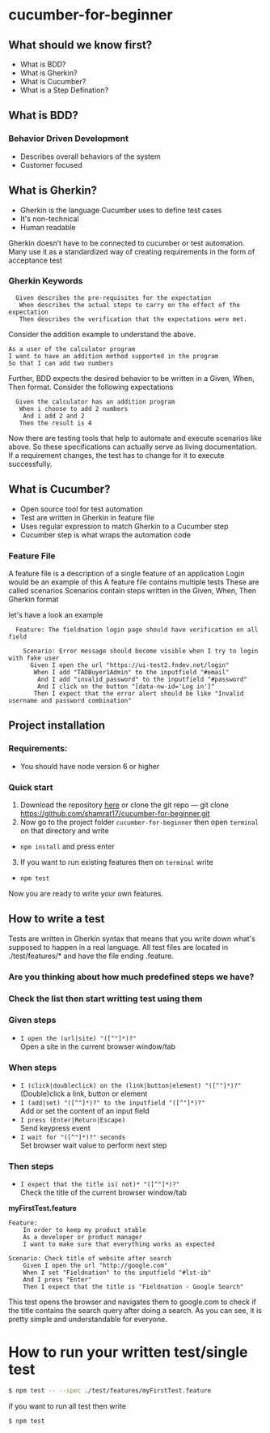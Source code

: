 # cucumber-for-beginner

## What should we know first?
- What is BDD?
- What is Gherkin?
- What is Cucumber?
- What is a Step Defination?

## What is BDD?
### Behavior Driven Development
- Describes overall behaviors of the system
- Customer focused

## What is Gherkin?
- Gherkin is the language Cucumber uses to define test cases
- It's non-technical
- Human readable

Gherkin doesn’t have to be connected to cucumber or test automation.
Many use it as a standardized way of creating requirements in the form of acceptance test

### Gherkin Keywords
```gherkin
  Given describes the pre-requisites for the expectation
   When describes the actual steps to carry on the effect of the expectation
   Then describes the verification that the expectations were met.
```
Consider the addition example to understand the above.
```
As a user of the calculator program
I want to have an addition method supported in the program
So that I can add two numbers
```
Further, BDD expects the desired behavior to be written in a Given, When, Then format. Consider the following expectations

```gherkin
  Given the calculator has an addition program
   When i choose to add 2 numbers
    And i add 2 and 2
   Then the result is 4
```
Now there are testing tools that help to automate and execute scenarios like above. So these specifications can actually serve as living documentation. If a requirement changes, the test has to change for it to execute successfully.

## What is Cucumber?
- Open source tool for test automation
- Test are written in Gherkin in feature file
- Uses regular expression to match Gherkin to a Cucumber step
- Cucumber step is what wraps the automation code

### Feature File
A feature file is a description of a single feature of an application
Login would be an example of this
A feature file contains multiple tests
These are called scenarios
Scenarios contain steps written in the Given, When, Then Gherkin format

let's have a look an example
```gherkin
  Feature: The fieldnation login page should have verification on all field
    
    Scenario: Error message should become visible when I try to login with fake user
      Given I open the url "https://ui-test2.fndev.net/login"
       When I add "TADBuyer1Admin" to the inputfield "#email"
        And I add "invalid_password" to the inputfield "#password"
        And I click on the button "[data-nw-id='Log in']"
       Then I expect that the error alert should be like "Invalid username and password combination"
```

## Project installation 

### Requirements:
- You should have node version 6 or higher

### Quick start
1. Download the repository [here]() or clone the git repo — git clone https://github.com/shamrat17/cucumber-for-beginner.git
2. Now go to the project folder `cucumber-for-beginner` then open `terminal` on that directory and write
- `npm install` and press enter
3. If you want to run existing features then on `terminal` write
- `npm test`

Now you are ready to write your own features.

## How to write a test
Tests are written in Gherkin syntax that means that you write down what's supposed to happen in a real language. All test files are located in ./test/features/* and have the file ending .feature. 

### Are you thinking about how much predefined steps we have?
### Check the list then start writting test using them

### Given steps
- `I open the (url|site) "([^"]*)?"` <br>Open a site in the current browser window/tab

### When steps
- `I (click|doubleclick) on the (link|button|element) "([^"]*)?"` <br>(Double)click a link, button or element
- `I (add|set) "([^"]*)?" to the inputfield "([^"]*)?"` <br>Add or set the content of an input field
- `I press (Enter|Return|Escape)` 
<br>Send keypress event
- `I wait for "([^"]*)?" seconds` 
<br>Set browser wait value to perform next step

### Then steps
- `I expect that the title is( not)* "([^"]*)?"` <br>Check the title of the current browser window/tab

__myFirstTest.feature__
```gherkin
Feature:
    In order to keep my product stable
    As a developer or product manager
    I want to make sure that everything works as expected

Scenario: Check title of website after search
    Given I open the url "http://google.com"
    When I set "Fieldnation" to the inputfield "#lst-ib"
    And I press "Enter"
    Then I expect that the title is "Fieldnation - Google Search"

```
This test opens the browser and navigates them to google.com to check if the title contains the search
query after doing a search. As you can see, it is pretty simple and understandable for everyone.

# How to run your written test/single test

```sh
$ npm test -- --spec ./test/features/myFirstTest.feature
```

if you want to run all test then write
```sh
$ npm test
```

